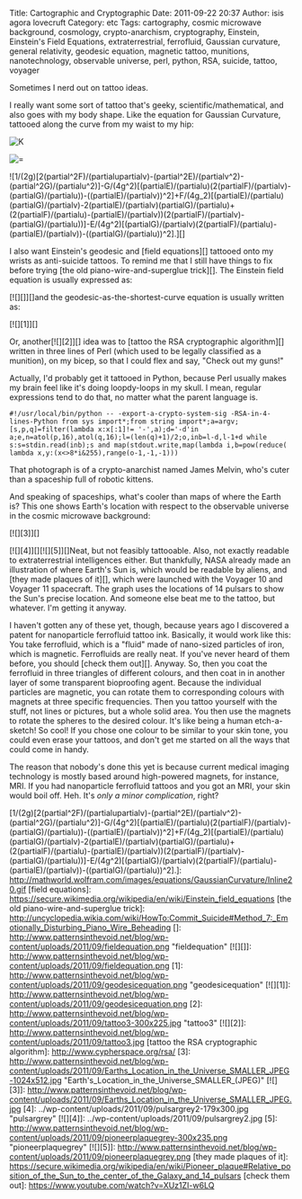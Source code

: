 Title: Cartographic and Cryptographic
Date: 2011-09-22 20:37
Author: isis agora lovecruft
Category: etc
Tags: cartography, cosmic microwave background, cosmology, crypto-anarchism, cryptography, Einstein, Einstein's Field Equations, extraterrestrial, ferrofluid, Gaussian curvature, general relativity, geodesic equation, magnetic tattoo, munitions, nanotechnology, observable universe, perl, python, RSA, suicide, tattoo, voyager

Sometimes I nerd out on tattoo ideas.

I really want some sort of tattoo that's geeky, scientific/mathematical,
and also goes with my body shape. Like the equation for Gaussian
Curvature, tattooed along the curve from my waist to my hip:

![K][]

![=][]

![1/(2g)[2(partial\^2F)/(partialupartialv)-(partial\^2E)/(partialv\^2)-(partial\^2G)/(partialu\^2)]-G/(4g\^2)[(partialE)/(partialu)(2(partialF)/(partialv)-(partialG)/(partialu))-((partialE)/(partialv))\^2]+F/(4g\_2)[(partialE)/(partialu)(partialG)/(partialv)-2(partialE)/(partialv)(partialG)/(partialu)+(2(partialF)/(partialu)-(partialE)/(partialv))(2(partialF)/(partialv)-(partialG)/(partialu))]-E/(4g\^2)[(partialG)/(partialv)(2(partialF)/(partialu)-(partialE)/(partialv))-((partialG)/(partialu))\^2].][]

I also want Einstein's geodesic and [field equations][] tattooed onto my
wrists as anti-suicide tattoos. To remind me that I still have things to
fix before trying [the old piano-wire-and-superglue trick][]. The
Einstein field equation is usually expressed as:

[![][]][]and the geodesic-as-the-shortest-curve equation is usually
written as:

[![][1]][]

Or, another[![][2]][] idea was to [tattoo the RSA cryptographic
algorithm][] written in three lines of Perl (which used to be legally
classified as a munition), on my bicep, so that I could flex and say,
"Check out my guns!"

Actually, I'd probably get it tattooed in Python, because Perl usually
makes my brain feel like it's doing loopdy-loops in my skull. I mean,
regular expressions tend to do that, no matter what the parent language
is.

`#!/usr/local/bin/python -- -export-a-crypto-system-sig -RSA-in-4-lines-Python from sys import*;from string import*;a=argv;[s,p,q]=filter(lambda x:x[:1]!= '-',a);d='-d'in a;e,n=atol(p,16),atol(q,16);l=(len(q)+1)/2;o,inb=l-d,l-1+d while s:s=stdin.read(inb);s and map(stdout.write,map(lambda i,b=pow(reduce( lambda x,y:(x<>8*i&255),range(o-1,-1,-1)))`

That photograph is of a crypto-anarchist named James Melvin, who's cuter
than a spaceship full of robotic kittens.

And speaking of spaceships, what's cooler than maps of where the Earth
is? This one shows Earth's location with respect to the observable
universe in the cosmic microwave background:

[![][3]][]

[![][4]][][![][5]][]Neat, but not feasibly tattooable. Also, not exactly
readable to extraterrestrial intelligences either. But thankfully, NASA
already made an illustration of where Earth's Sun is, which would be
readable by aliens, and [they made plaques of it][], which were launched
with the Voyager 10 and Voyager 11 spacecraft. The graph uses the
locations of 14 pulsars to show the Sun's precise location. And someone
else beat me to the tattoo, but whatever. I'm getting it anyway.

I haven't gotten any of these yet, though, because years ago I
discovered a patent for nanoparticle ferrofluid tattoo ink. Basically,
it would work like this: You take ferrofluid, which is a "fluid" made of
nano-sized particles of iron, which is magnetic. Ferrofluids are really
neat. If you've never heard of them before, you should [check them
out][]. Anyway. So, then you coat the ferrofluid in three triangles of
different colours, and then coat in in another layer of some transparent
bioproofing agent. Because the individual particles are magnetic, you
can rotate them to corresponding colours with magnets at three specific
frequencies. Then you tattoo yourself with the stuff, not lines or
pictures, but a whole solid area. You then use the magnets to rotate the
spheres to the desired colour. It's like being a human etch-a-sketch! So
cool! If you chose one colour to be similar to your skin tone, you could
even erase your tattoos, and don't get me started on all the ways that
could come in handy.

The reason that nobody's done this yet is because current medical
imaging technology is mostly based around high-powered magnets, for
instance, MRI. If you had nanoparticle ferrofluid tattoos and you got an
MRI, your skin would boil off. Heh. It's *only a minor complication*,
right?

  [K]: http://mathworld.wolfram.com/images/equations/GaussianCurvature/Inline18.gif
  [=]: http://mathworld.wolfram.com/images/equations/GaussianCurvature/Inline19.gif
  [1/(2g)[2(partial\^2F)/(partialupartialv)-(partial\^2E)/(partialv\^2)-(partial\^2G)/(partialu\^2)]-G/(4g\^2)[(partialE)/(partialu)(2(partialF)/(partialv)-(partialG)/(partialu))-((partialE)/(partialv))\^2]+F/(4g\_2)[(partialE)/(partialu)(partialG)/(partialv)-2(partialE)/(partialv)(partialG)/(partialu)+(2(partialF)/(partialu)-(partialE)/(partialv))(2(partialF)/(partialv)-(partialG)/(partialu))]-E/(4g\^2)[(partialG)/(partialv)(2(partialF)/(partialu)-(partialE)/(partialv))-((partialG)/(partialu))\^2].]:
    http://mathworld.wolfram.com/images/equations/GaussianCurvature/Inline20.gif
  [field equations]: https://secure.wikimedia.org/wikipedia/en/wiki/Einstein_field_equations
  [the old piano-wire-and-superglue trick]: http://uncyclopedia.wikia.com/wiki/HowTo:Commit_Suicide#Method_7:_Emotionally_Disturbing_Piano_Wire_Beheading
  []: http://www.patternsinthevoid.net/blog/wp-content/uploads/2011/09/fieldequation.png
    "fieldequation"
  [![][]]: http://www.patternsinthevoid.net/blog/wp-content/uploads/2011/09/fieldequation.png
  [1]: http://www.patternsinthevoid.net/blog/wp-content/uploads/2011/09/geodesicequation.png
    "geodesicequation"
  [![][1]]: http://www.patternsinthevoid.net/blog/wp-content/uploads/2011/09/geodesicequation.png
  [2]: http://www.patternsinthevoid.net/blog/wp-content/uploads/2011/09/tattoo3-300x225.jpg
    "tattoo3"
  [![][2]]: http://www.patternsinthevoid.net/blog/wp-content/uploads/2011/09/tattoo3.jpg
  [tattoo the RSA cryptographic algorithm]: http://www.cypherspace.org/rsa/
  [3]: http://www.patternsinthevoid.net/blog/wp-content/uploads/2011/09/Earths_Location_in_the_Universe_SMALLER_JPEG-1024x512.jpg
    "Earth's_Location_in_the_Universe_SMALLER_(JPEG)"
  [![][3]]: http://www.patternsinthevoid.net/blog/wp-content/uploads/2011/09/Earths_Location_in_the_Universe_SMALLER_JPEG.jpg
  [4]: ../wp-content/uploads/2011/09/pulsargrey2-179x300.jpg
    "pulsargrey"
  [![][4]]: ../wp-content/uploads/2011/09/pulsargrey2.jpg
  [5]: http://www.patternsinthevoid.net/blog/wp-content/uploads/2011/09/pioneerplaquegrey-300x235.png
    "pioneerplaquegrey"
  [![][5]]: http://www.patternsinthevoid.net/blog/wp-content/uploads/2011/09/pioneerplaquegrey.png
  [they made plaques of it]: https://secure.wikimedia.org/wikipedia/en/wiki/Pioneer_plaque#Relative_position_of_the_Sun_to_the_center_of_the_Galaxy_and_14_pulsars
  [check them out]: https://www.youtube.com/watch?v=XUz1ZI-w6LQ
